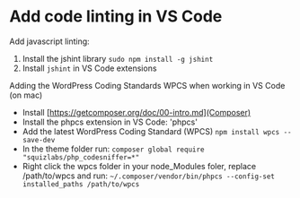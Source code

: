 # Add code linting in VS Code

Add javascript linting: 
1. Install the jshint library `sudo npm install -g jshint`
2. Install `jshint` in VS Code extensions

Adding the WordPress Coding Standards WPCS when working in VS Code (on mac)
* Install [https://getcomposer.org/doc/00-intro.md](Composer)
* Install the phpcs extension in VS Code: 'phpcs'
* Add the latest WordPress Coding Standard (WPCS)  `npm install wpcs --save-dev`
* In the theme folder run: `composer global require "squizlabs/php_codesniffer=*"`
* Right click the wpcs folder in your node_Modules foler, replace /path/to/wpcs and run: `~/.composer/vendor/bin/phpcs --config-set installed_paths /path/to/wpcs`